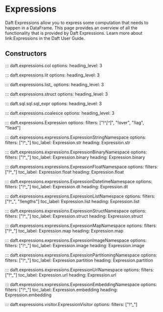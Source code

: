 # Expressions

Daft Expressions allow you to express some computation that needs to happen in a DataFrame. This page provides an overview of all the functionality that is provided by Daft Expressions. Learn more about link:Expressions in the Daft User Guide.

## Constructors

::: daft.expressions.col
    options:
        heading_level: 3

::: daft.expressions.lit
    options:
        heading_level: 3

::: daft.expressions.list_
    options:
        heading_level: 3

::: daft.expressions.struct
    options:
        heading_level: 3

::: daft.sql.sql.sql_expr
    options:
        heading_level: 3

::: daft.expressions.coalesce
    options:
        heading_level: 3


<!--
## Generic
## Numeric
## Logical
## Aggregation
-->

::: daft.expressions.Expression
    options:
        filters: ["!^_[^_]", "!over", "!lag", "!lead"]

::: daft.expressions.expressions.ExpressionStringNamespace
    options:
        filters: ["!^_"]
        toc_label: Expression.str
        heading: Expression.str

::: daft.expressions.expressions.ExpressionBinaryNamespace
    options:
        filters: ["!^_"]
        toc_label: Expression.binary
        heading: Expression.binary

::: daft.expressions.expressions.ExpressionFloatNamespace
    options:
        filters: ["!^_"]
        toc_label: Expression.float
        heading: Expression.float

::: daft.expressions.expressions.ExpressionDatetimeNamespace
    options:
        filters: ["!^_"]
        toc_label: Expression.dt
        heading: Expression.dt

::: daft.expressions.expressions.ExpressionListNamespace
    options:
        filters: ["!^_", "!lengths"]
        toc_label: Expression.list
        heading: Expression.list

::: daft.expressions.expressions.ExpressionStructNamespace
    options:
        filters: ["!^_"]
        toc_label: Expression.struct
        heading: Expression.struct

::: daft.expressions.expressions.ExpressionMapNamespace
    options:
        filters: ["!^_"]
        toc_label: Expression.map
        heading: Expression.map

::: daft.expressions.expressions.ExpressionImageNamespace
    options:
        filters: ["!^_"]
        toc_label: Expression.image
        heading: Expression.image

::: daft.expressions.expressions.ExpressionPartitioningNamespace
    options:
        filters: ["!^_"]
        toc_label: Expression.partition
        heading: Expression.partition

::: daft.expressions.expressions.ExpressionUrlNamespace
    options:
        filters: ["!^_"]
        toc_label: Expression.url
        heading: Expression.url

::: daft.expressions.expressions.ExpressionEmbeddingNamespace
    options:
        filters: ["!^_"]
        toc_label: Expression.embedding
        heading: Expression.embedding

::: daft.expressions.visitor.ExpressionVisitor
    options:
        filters: ["!^_"]
